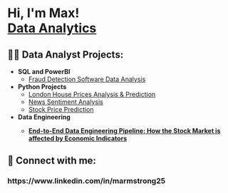 <h1>Hi, I'm Max! <br/> <a href="https://www.linkedin.com/in/marmstrong25/">Data Analytics</a>

<h2>👨‍💻 Data Analyst Projects:</h2>

- <b>SQL and PowerBI</b>
  - [Fraud Detection Software Data Analysis](https://github.com/maxarm1007/Fraud-Detection-Software-Analysis-)
- <b>Python Projects</b>
  - [London House Prices Analysis & Prediction](https://github.com/maxarm1007/London-House-Prices-Analysis-Prediction)
  - [News Sentiment Analysis](https://github.com/maxarm1007/News-Sentiment-Analysis-)
  - [Stock Price Prediction](https://github.com/maxarm1007/Stock-Price-Prediction)
- <b>Data Engineering<b>
  - [End-to-End Data Engineering Pipeline: How the Stock Market is affected by Economic Indicators](https://github.com/maxarm1007/End-to-End-Data-Engineering-Pipeline-How-the-Stock-Market-is-affected-by-Economic-Indicators)
  


<h2> 🤳 Connect with me:</h2>

<h3>https://www.linkedin.com/in/marmstrong25

<!--
**joshmadakor1/joshmadakor1** is a ✨ _special_ ✨ repository because its `README.md` (this file) appears on your GitHub profile.

Here are some ideas to get you started:

- 🔭 I’m currently working on ...
- 🌱 I’m currently learning ...
- 👯 I’m looking to collaborate on ...
- 🤔 I’m looking for help with ...
- 💬 Ask me about ...
- 📫 How to reach me: ...
- 😄 Pronouns: ...
- ⚡ Fun fact: ...
-->
